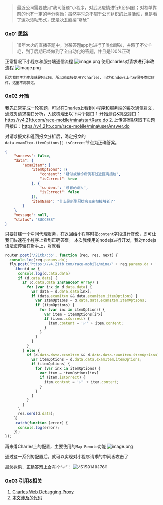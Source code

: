 > 最近公司需要使用“我司答题”小程序，对武汉疫情进行知识问题；对榜单靠前的也有一定的学分奖励；虽然平时总不屑于公司组织的此类活动，但是看了这次活动形式，还是决定直接“爆破”

### 0x01 思路
> 18年大火的直播答题中，对某答题app也进行了类似爆破，并薅了不少羊毛，到了后期已经做到了全自动化的答题，并且是100%正确

正常情况下小程序和服务端通信流程
![image.png](https://cdn.rmbz.net/halo/image_1581496710054.png!halo.image)
使用charles对请求进行串改流程
![image.png](https://cdn.rmbz.net/halo/image_1581496963045.png!halo.image)

    因为我的主力电脑就是MacOS，所以就直接使用了Charles，当然Windows上也有很多类似软件，这里不再赘述。

### 0x02 开搞
  我先正常完成一轮答题，可以在Charles上看到小程序和服务端的每次通信报文，通过对请求接口分析，大致梳理出以下两个接口
	1. 开始测试&挑战接口：https://v4.21tb.com/race-mobile/mina/startRace.do
	2. 上传答案&获取下次题目接口：https://v4.21tb.com/race-mobile/mina/userAnswer.do

  对请求报文和返回报文分析后，确定报文的`data.examItem.itemOptions[].isCorrect`节点为正确答案。
```json
{
	"success": false,
	"data": {
		"examItem": {
			"itemOptions": [{
				"content": "疑似或确诊病例有过近距离接触",
				"isCorrect": true
			}, {
				"content": "感冒的病人",
				"isCorrect": false
			}],
			"itemName": "什么是新型冠状病毒密切接触者？"
		}
	},
	"message": null,
	"status": "SUCCESS"
}
```
只要搭建一个中间代理服务，在返回给小程序时把`content`字段进行修改，即可让我们快速在小程序上看到正确答案。
本次我使用的nodejs进行开发，我对nodejs语法海停留在新手上，将就看
```js
router.post('/21tb/:do', function (req, res, next) {
  console.log(req.params.do);
  fly.post('https://v4.21tb.com/race-mobile/mina/' + req.params.do + '.do', req.body, { headers: { "content-type": "application/x-www-form-urlencoded" } })
    .then(d => {
      console.log(d.data.data)
      if (d.data.data) {
        if (d.data.data instanceof Array) {
          for (var inx in d.data.data) {
            var data = d.data.data[inx];
            if (data.examItem && data.examItem.itemOptions) {
              var itemOptions = d.data.data.examItem.itemOptions;
              if (itemOptions) {
                for (var inx in itemOptions) {
                  var item = itemOptions[inx]
                  if (item.isCorrect) {
                    item.content = '✅' + item.content;
                  }
                }
              }
            }
          }
        } else {
          if (d.data.data.examItem && d.data.data.examItem.itemOptions) {
            var itemOptions = d.data.data.examItem.itemOptions;
            if (itemOptions) {
              for (var inx in itemOptions) {
                var item = itemOptions[inx]
                if (item.isCorrect) {
                  item.content = '✅' + item.content;
                }
              }
            }
          }
        }
      }
      res.send(d.data);
    })
    .catch(function (error) {
      console.log(error);
    });
});

```
再来看Charles上的配置，主要使用的`Map Remote`功能
![image.png](https://cdn.rmbz.net/halo/image_1581498531381.png!halo.image)

通过这一系列的配置后，就可以实现对小程序请求的中间者攻击了

最终效果，正确答案上会有个“✅”：
![451581488760](https://cdn.rmbz.net/halo/451581488760_1581498776175.png!halo.image)

### 0x03 引用&相关
1. [Charles Web Debugging Proxy](https://www.charlesproxy.com/)
2. [本文涉及的代码](https://github.com/xun404/21tb-auto-answer)